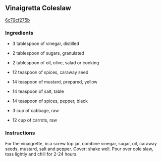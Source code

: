 ## Vinaigretta Coleslaw

[6c79cf275b](http://www.food.com/recipe/vinaigretta-coleslaw-471571)

### Ingredients

 - 3 tablespoon of vinegar, distilled

 - 2 tablespoon of sugars, granulated

 - 2 tablespoon of oil, olive, salad or cooking

 - 12 teaspoon of spices, caraway seed

 - 14 teaspoon of mustard, prepared, yellow

 - 14 teaspoon of salt, table

 - 14 teaspoon of spices, pepper, black

 - 3 cup of cabbage, raw

 - 12 cup of carrots, raw

### Instructions

For the vinaigrette, in a screw top jar, combine vinegar, sugar, oil, caraway seeds, mustard, salt and pepper. Cover: shake well. Pour over cole slaw, toss lightly and chill for 2-24 hours.